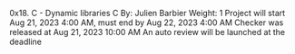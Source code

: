 0x18. C - Dynamic libraries
C
 By: Julien Barbier
 Weight: 1
 Project will start Aug 21, 2023 4:00 AM, must end by Aug 22, 2023 4:00 AM
 Checker was released at Aug 21, 2023 10:00 AM
 An auto review will be launched at the deadline
